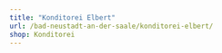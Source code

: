 ```yaml
---
title: "Konditorei Elbert"
url: /bad-neustadt-an-der-saale/konditorei-elbert/
shop: Konditorei
---
```


